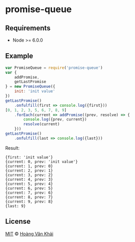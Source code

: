 
# promise-queue

## Requirements

 * Node >= 6.0.0

## Example

```javascript
var PromiseQueue = require('promise-queue')
var {
    addPromise,
    getLastPromise
} = new PromiseQueue({
    init: 'init value'
})
getLastPromise()
    .onfulfill(first => console.log({first}))
[0, 1, 2, 3, 5, 6, 7, 8, 9]
    .forEach(current => addPromise((prev, resolve) => {
        console.log({prev, current})
        resolve(current)
    }))
getLastPromise()
    .onfulfill(last => console.log({last}))
```

Result:

```
{first: 'init value'}
{current: 0, prev: 'init value'}
{current: 1, prev: 0}
{current: 2, prev: 1}
{current: 3, prev: 2}
{current: 4, prev: 3}
{current: 5, prev: 4}
{current: 6, prev: 5}
{current: 7, prev: 6}
{current: 8, prev: 7}
{current: 9, prev: 8}
{last: 9}
```

## License

[MIT](https://github.com/ksxnodemodules/my-licenses/blob/master/MIT.md) © [Hoàng Văn Khải](https://github.com/KSXGitHub)
